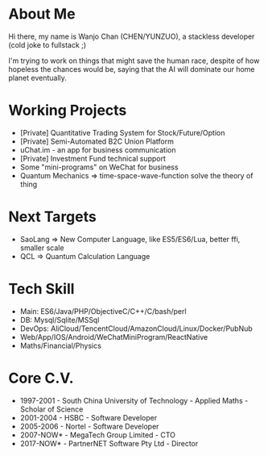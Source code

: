 # About Me

  Hi there, my name is Wanjo Chan (CHEN/YUNZUO), a stackless developer (cold joke to fullstack ;)
  
  I'm trying to work on things that might save the human race, despite of how hopeless the chances would be, saying that the AI will dominate our home planet eventually.

# Working Projects

* [Private] Quantitative Trading System for Stock/Future/Option 
* [Private] Semi-Automated B2C Union Platform
* uChat.im - an app for business communication
* [Private] Investment Fund technical support
* Some "mini-programs" on WeChat for business
* Quantum Mechanics => time-space-wave-function solve the theory of thing

# Next Targets

* SaoLang => New Computer Language, like ES5/ES6/Lua, better ffi, smaller scale
* QCL => Quantum Calculation Language

# Tech Skill

* Main: ES6/Java/PHP/ObjectiveC/C++/C/bash/perl
* DB: Mysql/Sqlite/MSSql
* DevOps: AliCloud/TencentCloud/AmazonCloud/Linux/Docker/PubNub
* Web/App/IOS/Android/WeChatMiniProgram/ReactNative
* Maths/Financial/Physics

# Core C.V.

* 1997-2001 - South China University of Technology - Applied Maths - Scholar of Science
* 2001-2004 - HSBC - Software Developer
* 2005-2006 - Nortel - Software Developer
* 2007-NOW* - MegaTech Group Limited - CTO
* 2017-NOW* - PartnerNET Software Pty Ltd - Director
